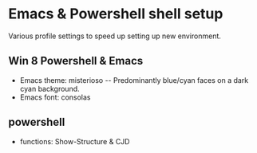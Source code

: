 # Emacs & Powershell shell setup
Various profile settings to speed up setting up new environment.

## Win 8 Powershell & Emacs
- Emacs theme: misterioso -- Predominantly blue/cyan faces on a dark cyan background.
- Emacs font: consolas

## powershell
- functions: Show-Structure & CJD  